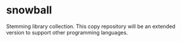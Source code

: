 snowball
========

Stemming library collection. This copy repository will be an extended version to support other programming languages.